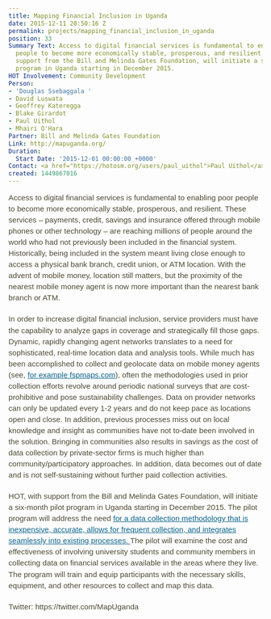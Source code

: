 ```yaml
---
title: Mapping Financial Inclusion in Uganda
date: 2015-12-11 20:50:16 Z
permalink: projects/mapping_financial_inclusion_in_uganda
position: 33
Summary Text: Access to digital financial services is fundamental to enabling poor
  people to become more economically stable, prosperous, and resilient. HOT, with
  support from the Bill and Melinda Gates Foundation, will initiate a six-month pilot
  program in Uganda starting in December 2015.
HOT Involvement: Community Development
Person:
- 'Douglas Ssebaggala '
- David Luswata
- Geoffrey Kateregga
- Blake Girardot
- Paul Uithol
- Mhairi O'Hara
Partner: Bill and Melinda Gates Foundation
Link: http://mapuganda.org/
Duration:
  Start Date: '2015-12-01 00:00:00 +0000'
Contact: <a href="https://hotosm.org/users/paul_uithol">Paul Uithol</a>
created: 1449867016
---
```


<p style="transition: background-color 0.2s linear, border-color 0.2s linear, box-shadow 0.2s linear, color 0.2s linear, opacity 0.2s linear, text-shadow 0.2s linear, transform 0.2s linear; margin-top: 0px; margin-bottom: 20px; outline: 0px; font-stretch: inherit; font-size: 15.2px; line-height: 22.04px; font-family: bodyfont, Verdana, Helvetica, Arial, sans-serif; color: #4d4a35;">Access to digital financial services is fundamental to enabling poor people to become more economically stable, prosperous, and resilient. These services – payments, credit, savings and insurance offered through mobile phones or other technology – are reaching millions of people around the world who had not previously been included in the financial system. Historically, being included in the system meant living close enough to access a physical bank branch, credit union, or ATM location. With the advent of mobile money, location still matters, but the proximity of the nearest mobile money agent is now more important than the nearest bank branch or ATM.</p><p style="transition: background-color 0.2s linear, border-color 0.2s linear, box-shadow 0.2s linear, color 0.2s linear, opacity 0.2s linear, text-shadow 0.2s linear, transform 0.2s linear; margin-top: 0px; margin-bottom: 20px; outline: 0px; font-stretch: inherit; font-size: 15.2px; line-height: 22.04px; font-family: bodyfont, Verdana, Helvetica, Arial, sans-serif; color: #4d4a35;">In order to increase digital financial inclusion, service providers must have the capability to analyze gaps in coverage and strategically fill those gaps. Dynamic, rapidly changing agent networks translates to a need for sophisticated, real-time location data and analysis tools. While much has been accomplished to collect and geolocate data on mobile money agents (see,&nbsp;<a style="transition: background-color 0.2s linear, border-color 0.2s linear, box-shadow 0.2s linear, color 0.2s linear, opacity 0.2s linear, text-shadow 0.2s linear, transform 0.2s linear; border-bottom-width: 1px; border-bottom-style: solid; border-bottom-color: rgba(11, 98, 139, 0); outline: 0px; font-style: inherit; font-variant: inherit; font-weight: inherit; font-stretch: inherit; font-size: inherit; line-height: inherit; font-family: inherit; color: #0b628b;" href="http://www.fspmaps.com/" target="_blank">for example fspmaps.com</a>), often the methodologies used in prior collection efforts revolve around periodic national surveys that are cost-prohibitive and pose sustainability challenges. Data on provider networks can only be updated every 1-2 years and do not keep pace as locations open and close. In addition, previous processes miss out on local knowledge and insight as communities have not to-date been involved in the solution. Bringing in communities also results in savings as the cost of data collection by private-sector firms is much higher than community/participatory approaches. In addition, data becomes out of date and is not self-sustaining without further paid collection activities.</p><p style="transition: background-color 0.2s linear, border-color 0.2s linear, box-shadow 0.2s linear, color 0.2s linear, opacity 0.2s linear, text-shadow 0.2s linear, transform 0.2s linear; margin-top: 0px; margin-bottom: 20px; outline: 0px; font-stretch: inherit; font-size: 15.2px; line-height: 22.04px; font-family: bodyfont, Verdana, Helvetica, Arial, sans-serif; color: #4d4a35;">HOT, with support from the Bill and Melinda Gates Foundation, will initiate a six-month pilot program in Uganda starting in December 2015. The pilot program will address the need&nbsp;<a style="transition: background-color 0.2s linear, border-color 0.2s linear, box-shadow 0.2s linear, color 0.2s linear, opacity 0.2s linear, text-shadow 0.2s linear, transform 0.2s linear; border-bottom-width: 1px; border-bottom-style: solid; border-bottom-color: rgba(11, 98, 139, 0); outline: 0px; font-style: inherit; font-variant: inherit; font-weight: inherit; font-stretch: inherit; font-size: inherit; line-height: inherit; font-family: inherit; color: #0b628b;" href="http://blogs.afi-global.org/2015/09/09/the-next-step-in-geospatial-data-for-financial-inclusion-putting-providers-front-and-center/" target="_blank">for a data collection methodology that is inexpensive, accurate, allows for frequent collection, and integrates seamlessly into existing processes.&nbsp;</a>The pilot will examine the cost and effectiveness of involving university students and community members in collecting data on financial services available in the areas where they live. The program will train and equip participants with the necessary skills, equipment, and other resources to collect and map this data.</p><p style="transition: background-color 0.2s linear, border-color 0.2s linear, box-shadow 0.2s linear, color 0.2s linear, opacity 0.2s linear, text-shadow 0.2s linear, transform 0.2s linear; margin-top: 0px; margin-bottom: 20px; outline: 0px; font-stretch: inherit; font-size: 15.2px; line-height: 22.04px; font-family: bodyfont, Verdana, Helvetica, Arial, sans-serif; color: #4d4a35;">Twitter: https://twitter.com/MapUganda</p>
